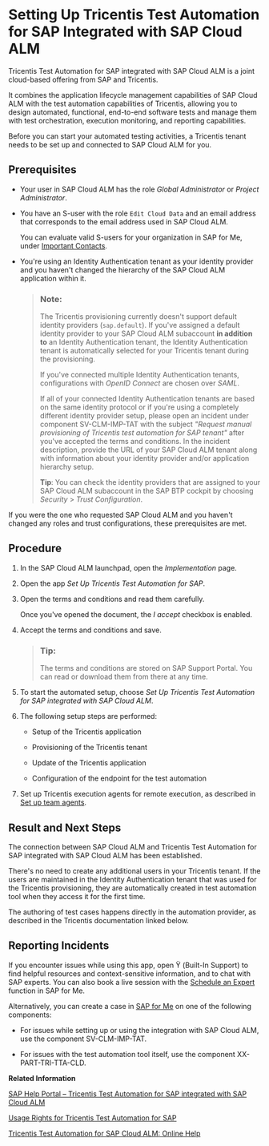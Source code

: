 <!-- loio2bddb584d07d4833b7e33454c3c4a79d -->

<link rel="stylesheet" type="text/css" href="../css/sap-icons.css"/>

# Setting Up Tricentis Test Automation for SAP Integrated with SAP Cloud ALM

Tricentis Test Automation for SAP integrated with SAP Cloud ALM is a joint cloud-based offering from SAP and Tricentis.



It combines the application lifecycle management capabilities of SAP Cloud ALM with the test automation capabilities of Tricentis, allowing you to design automated, functional, end-to-end software tests and manage them with test orchestration, execution monitoring, and reporting capabilities.

Before you can start your automated testing activities, a Tricentis tenant needs to be set up and connected to SAP Cloud ALM for you.



<a name="loio2bddb584d07d4833b7e33454c3c4a79d__section_wqn_kt5_4wb"/>

## Prerequisites

-   Your user in SAP Cloud ALM has the role *Global Administrator* or *Project Administrator*.

-   You have an S-user with the role `Edit Cloud Data` and an email address that corresponds to the email address used in SAP Cloud ALM.

    You can evaluate valid S-users for your organization in SAP for Me, under [Important Contacts](https://me.sap.com/userscontacts/impcont).

-   You're using an Identity Authentication tenant as your identity provider and you haven't changed the hierarchy of the SAP Cloud ALM application within it.

    > ### Note:  
    > The Tricentis provisioning currently doesn't support default identity providers \(`sap.default`\). If you've assigned a default identity provider to your SAP Cloud ALM subaccount **in addition to** an Identity Authentication tenant, the Identity Authentication tenant is automatically selected for your Tricentis tenant during the provisioning.
    > 
    > If you've connected multiple Identity Authentication tenants, configurations with *OpenID Connect* are chosen over *SAML*.
    > 
    > If all of your connected Identity Authentication tenants are based on the same identity protocol or if you're using a completely different identity provider setup, please open an incident under component SV-CLM-IMP-TAT with the subject *"Request manual provisioning of Tricentis test automation for SAP tenant"* after you've accepted the terms and conditions. In the incident description, provide the URL of your SAP Cloud ALM tenant along with information about your identity provider and/or application hierarchy setup.
    > 
    > **Tip**: You can check the identity providers that are assigned to your SAP Cloud ALM subaccount in the SAP BTP cockpit by choosing *Security* \> *Trust Configuration*.


If you were the one who requested SAP Cloud ALM and you haven't changed any roles and trust configurations, these prerequisites are met.



<a name="loio2bddb584d07d4833b7e33454c3c4a79d__section_dvv_kt5_4wb"/>

## Procedure

1.  In the SAP Cloud ALM launchpad, open the *Implementation* page.

2.  Open the app *Set Up Tricentis Test Automation for SAP*.

3.  Open the terms and conditions and read them carefully.

    Once you've opened the document, the *I accept* checkbox is enabled.

4.  Accept the terms and conditions and save.

    > ### Tip:  
    > The terms and conditions are stored on SAP Support Portal. You can read or download them from there at any time.

5.  To start the automated setup, choose *Set Up Tricentis Test Automation for SAP integrated with SAP Cloud ALM*.

6.  The following setup steps are performed:

    -   Setup of the Tricentis application

    -   Provisioning of the Tricentis tenant

    -   Update of the Tricentis application

    -   Configuration of the endpoint for the test automation


7.  Set up Tricentis execution agents for remote execution, as described in [Set up team agents](https://documentation.tricentis.com/sap/tta_cloud_es/en/content/admin_guide/agents_team.htm).




<a name="loio2bddb584d07d4833b7e33454c3c4a79d__section_nln_ytb_kbc"/>

## Result and Next Steps

The connection between SAP Cloud ALM and Tricentis Test Automation for SAP integrated with SAP Cloud ALM has been established.

There's no need to create any additional users in your Tricentis tenant. If the users are maintained in the Identity Authentication tenant that was used for the Tricentis provisioning, they are automatically created in test automation tool when they access it for the first time.

The authoring of test cases happens directly in the automation provider, as described in the Tricentis documentation linked below.



<a name="loio2bddb584d07d4833b7e33454c3c4a79d__section_olf_bmk_lzb"/>

## Reporting Incidents

If you encounter issues while using this app, open <span class="SAP-icons-V5"></span> \(Built-In Support\) to find helpful resources and context-sensitive information, and to chat with SAP experts. You can also book a live session with the [Schedule an Expert](https://me.sap.com/app/sae) function in SAP for Me.

Alternatively, you can create a case in [SAP for Me](https://me.sap.com/app/casecreate) on one of the following components:

-   For issues while setting up or using the integration with SAP Cloud ALM, use the component SV-CLM-IMP-TAT.

-   For issues with the test automation tool itself, use the component XX-PART-TRI-TTA-CLD.


**Related Information**  


[SAP Help Portal – Tricentis Test Automation for SAP integrated with SAP Cloud ALM](https://help.sap.com/docs/CloudALM/2b4ce9f491d14691bc554446b57f6e2d/e66fb899e3f6432985061daba26936fc.html)

[Usage Rights for Tricentis Test Automation for SAP](https://support.sap.com/en/alm/usage-rights.html?anchorId=section_138430085)

[Tricentis Test Automation for SAP Cloud ALM: Online Help](https://documentation.tricentis.com/sap/tta_cloud_es/en/content/calm_integration.htm)

